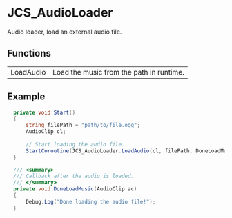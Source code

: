 # JCS_AudioLoader

Audio loader, load an external audio file.


## Functions

<table>
  <tr>
    <td>LoadAudio</td>
    <td>Load the music from the path in runtime.</td>
  </tr>
</table>


## Example

```cs
  private void Start()
  {
      string filePath = "path/to/file.ogg";
      AudioClip cl;
  
      // Start loading the audio file.
      StartCoroutine(JCS_AudioLoader.LoadAudio(cl, filePath, DoneLoadMusic));
  }

  /// <summary>
  /// Callback after the audio is loaded.
  /// </summary>
  private void DoneLoadMusic(AudioClip ac)
  {
      Debug.Log("Done loading the audio file!");
  }
```
